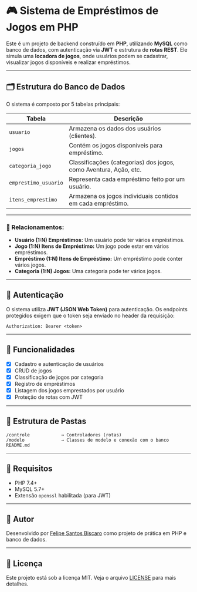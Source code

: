 # 🎮 Sistema de Empréstimos de Jogos em PHP

Este é um projeto de backend construído em **PHP**, utilizando **MySQL** como banco de dados, com autenticação via **JWT** e estrutura de **rotas REST**. Ele simula uma **locadora de jogos**, onde usuários podem se cadastrar, visualizar jogos disponíveis e realizar empréstimos.

---

## 🗂️ Estrutura do Banco de Dados

O sistema é composto por 5 tabelas principais:

| Tabela               | Descrição |
|----------------------|-----------|
| `usuario`            | Armazena os dados dos usuários (clientes). |
| `jogos`              | Contém os jogos disponíveis para empréstimo. |
| `categoria_jogo`     | Classificações (categorias) dos jogos, como Aventura, Ação, etc. |
| `emprestimo_usuario` | Representa cada empréstimo feito por um usuário. |
| `itens_emprestimo`   | Armazena os jogos individuais contidos em cada empréstimo. |

---

### 🔗 Relacionamentos:

- **Usuário (1:N) Empréstimos:** Um usuário pode ter vários empréstimos.
- **Jogo (1:N) Itens de Empréstimo:** Um jogo pode estar em vários empréstimos.
- **Empréstimo (1:N) Itens de Empréstimo:** Um empréstimo pode conter vários jogos.
- **Categoria (1:N) Jogos:** Uma categoria pode ter vários jogos.

---

## 🔐 Autenticação

O sistema utiliza **JWT (JSON Web Token)** para autenticação. Os endpoints protegidos exigem que o token seja enviado no header da requisição:

```
Authorization: Bearer <token>
```

---

## 📌 Funcionalidades

- [x] Cadastro e autenticação de usuários
- [x] CRUD de jogos
- [x] Classificação de jogos por categoria
- [x] Registro de empréstimos
- [x] Listagem dos jogos emprestados por usuário
- [x] Proteção de rotas com JWT

---

## 📁 Estrutura de Pastas

```
/controle            → Controladores (rotas)
/modelo              → Classes de modelo e conexão com o banco
README.md
```

---

## 📌 Requisitos

- PHP 7.4+
- MySQL 5.7+
- Extensão `openssl` habilitada (para JWT)

---

## 🧠 Autor

Desenvolvido por [Felipe Santos Biscaro](https://github.com/fsbiscaro) como projeto de prática em PHP e banco de dados.

---

## 📝 Licença

Este projeto está sob a licença MIT. Veja o arquivo [LICENSE](LICENSE) para mais detalhes.
